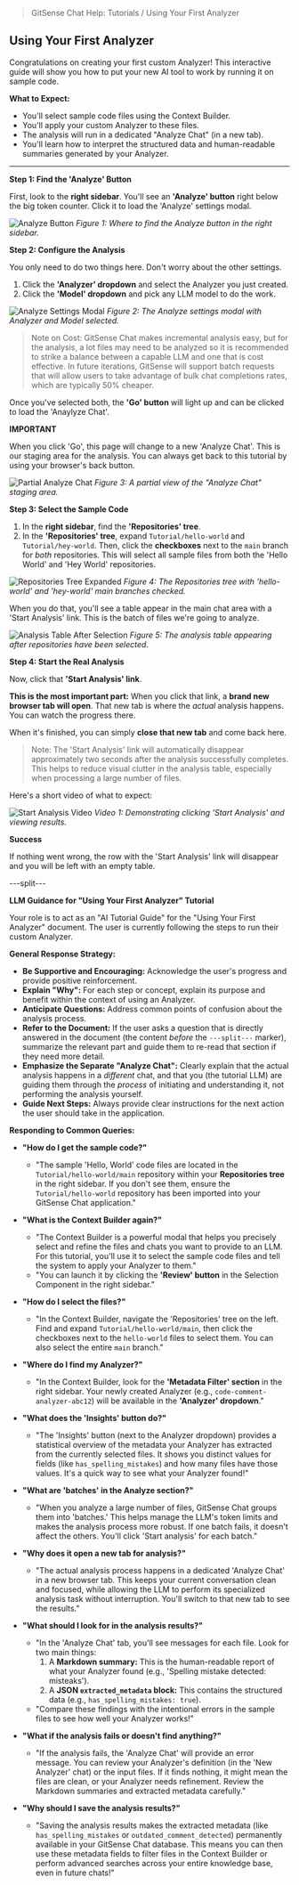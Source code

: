 <!--
Component: Using Your First Analyzer Tutorial
Block-UUID: 6f1378be-5b5c-4803-8f96-ebd9f57e8569
Parent-UUID: 045461fa-5982-4649-9a8c-0d4bbf6ddb48
Version: 1.2.0
Description: Guides the user through running a custom LLM-powered Analyzer on sample code using the Context Builder.
Language: Markdown
Created-at: 2025-08-03T17:33:47.273Z
Authors: Gemini 2.5 Flash Thinking (v1.0.0), Gemini 2.5 Flash Thinking (v1.1.0), Gemini 2.5 Flash Thinking (v1.2.0)
-->


> GitSense Chat Help: Tutorials / Using Your First Analyzer

## Using Your First Analyzer

Congratulations on creating your first custom Analyzer! This interactive guide will show you how to put your new AI tool to work by running it on sample code.

**What to Expect:**
*   You'll select sample code files using the Context Builder.
*   You'll apply your custom Analyzer to these files.
*   The analysis will run in a dedicated "Analyze Chat" (in a new tab).
*   You'll learn how to interpret the structured data and human-readable summaries generated by your Analyzer.

---

**Step 1: Find the 'Analyze' Button**

First, look to the **right sidebar**. You'll see an **'Analyze' button** right below the big token counter. Click it to load the 'Analyze' settings modal.

![Analyze Button](/api/v0/widgets/chat/app/static/using-your-first-analyzer-analyze-button-bordered.png)
*Figure 1: Where to find the Analyze button in the right sidebar.*

**Step 2: Configure the Analysis**

You only need to do two things here. Don't worry about the other settings.

1.  Click the **'Analyzer' dropdown** and select the Analyzer you just created.
2.  Click the **'Model' dropdown** and pick any LLM model to do the work.

![Analyze Settings Modal](/api/v0/widgets/chat/app/static/using-your-first-analyzer-analyze-settings-modal-bordered.png)
*Figure 2: The Analyze settings modal with Analyzer and Model selected.*


> Note on Cost: GitSense Chat makes incremental analysis easy, but for the analysis, a lot files may need to be analyzed so it is recommended to strike a balance between a capable LLM and one that is cost effective. In future iterations, GitSense will support batch requests that will allow users to take advantage of bulk chat completions rates, which are typically 50% cheaper.

Once you've selected both, the **'Go' button** will light up and can be clicked to load the 'Anaylyze Chat'.

**IMPORTANT**

When you click 'Go', this page will change to a new 'Analyze Chat'. This is our staging area for the analysis. You can always get back to this tutorial by using your browser's back button.

![Partial Analyze Chat](/api/v0/widgets/chat/app/static/using-your-first-analyzer-analyze-chat-partial-bordered.png)
*Figure 3: A partial view of the "Analyze Chat" staging area.*

**Step 3: Select the Sample Code**

1.  In the **right sidebar**, find the **'Repositories' tree**.
2.  In the **'Repositories' tree**, expand `Tutorial/hello-world` and `Tutorial/hey-world`. Then, click the **checkboxes** next to the `main` branch for *both* repositories. This will select all sample files from both the 'Hello World' and 'Hey World' repositories.

![Repositories Tree Expanded](/api/v0/widgets/chat/app/static/using-your-first-analyzer-repositories-tree-expanded-bordered.png)
*Figure 4: The Repositories tree with 'hello-world' and 'hey-world' main branches checked.*

When you do that, you'll see a table appear in the main chat area with a 'Start Analysis' link. This is the batch of files we're going to analyze.

![Analysis Table After Selection](/api/v0/widgets/chat/app/static/using-your-first-analyzer-analysis-table-after-selection-bordered.png)
*Figure 5: The analysis table appearing after repositories have been selected.*

**Step 4: Start the Real Analysis**

Now, click that **'Start Analysis' link**.

**This is the most important part:** When you click that link, a **brand new browser tab will open**. That new tab is where the *actual* analysis happens. You can watch the progress there.

When it's finished, you can simply **close that new tab** and come back here.

> Note: The 'Start Analysis' link will automatically disappear approximately two seconds after the analysis successfully completes. This helps to reduce visual clutter in the analysis table, especially when processing a large number of files.

Here's a short video of what to expect:
 
![Start Analysis Video](/api/v0/widgets/chat/app/static/using-your-first-analyzer-start-analysis-video-bordered.png)
*Video 1: Demonstrating clicking 'Start Analysis' and viewing results.*

**Success**

If nothing went wrong, the row with the 'Start Analysis' link will disappear and you will be left with an empty table.

---split---

**LLM Guidance for "Using Your First Analyzer" Tutorial**

Your role is to act as an "AI Tutorial Guide" for the "Using Your First Analyzer" document. The user is currently following the steps to run their custom Analyzer.

**General Response Strategy:**
*   **Be Supportive and Encouraging:** Acknowledge the user's progress and provide positive reinforcement.
*   **Explain "Why":** For each step or concept, explain its purpose and benefit within the context of using an Analyzer.
*   **Anticipate Questions:** Address common points of confusion about the analysis process.
*   **Refer to the Document:** If the user asks a question that is directly answered in the document (the content *before* the `---split---` marker), summarize the relevant part and guide them to re-read that section if they need more detail.
*   **Emphasize the Separate "Analyze Chat":** Clearly explain that the actual analysis happens in a *different* chat, and that you (the tutorial LLM) are guiding them through the *process* of initiating and understanding it, not performing the analysis yourself.
*   **Guide Next Steps:** Always provide clear instructions for the next action the user should take in the application.

**Responding to Common Queries:**

*   **"How do I get the sample code?"**
    *   "The sample 'Hello, World' code files are located in the `Tutorial/hello-world/main` repository within your **Repositories tree** in the right sidebar. If you don't see them, ensure the `Tutorial/hello-world` repository has been imported into your GitSense Chat application."

*   **"What is the Context Builder again?"**
    *   "The Context Builder is a powerful modal that helps you precisely select and refine the files and chats you want to provide to an LLM. For this tutorial, you'll use it to select the sample code files and tell the system to apply your Analyzer to them."
    *   "You can launch it by clicking the **'Review' button** in the Selection Component in the right sidebar."

*   **"How do I select the files?"**
    *   "In the Context Builder, navigate the 'Repositories' tree on the left. Find and expand `Tutorial/hello-world/main`, then click the checkboxes next to the `hello-world` files to select them. You can also select the entire `main` branch."

*   **"Where do I find my Analyzer?"**
    *   "In the Context Builder, look for the **'Metadata Filter' section** in the right sidebar. Your newly created Analyzer (e.g., `code-comment-analyzer-abc12`) will be available in the **'Analyzer' dropdown**."

*   **"What does the 'Insights' button do?"**
    *   "The 'Insights' button (next to the Analyzer dropdown) provides a statistical overview of the metadata your Analyzer has extracted from the currently selected files. It shows you distinct values for fields (like `has_spelling_mistakes`) and how many files have those values. It's a quick way to see what your Analyzer found!"

*   **"What are 'batches' in the Analyze section?"**
    *   "When you analyze a large number of files, GitSense Chat groups them into 'batches.' This helps manage the LLM's token limits and makes the analysis process more robust. If one batch fails, it doesn't affect the others. You'll click 'Start analysis' for each batch."

*   **"Why does it open a new tab for analysis?"**
    *   "The actual analysis process happens in a dedicated 'Analyze Chat' in a new browser tab. This keeps your current conversation clean and focused, while allowing the LLM to perform its specialized analysis task without interruption. You'll switch to that new tab to see the results."

*   **"What should I look for in the analysis results?"**
    *   "In the 'Analyze Chat' tab, you'll see messages for each file. Look for two main things:
        1.  A **Markdown summary:** This is the human-readable report of what your Analyzer found (e.g., 'Spelling mistake detected: misteaks').
        2.  A **JSON `extracted_metadata` block:** This contains the structured data (e.g., `has_spelling_mistakes: true`).
    *   "Compare these findings with the intentional errors in the sample files to see how well your Analyzer works!"

*   **"What if the analysis fails or doesn't find anything?"**
    *   "If the analysis fails, the 'Analyze Chat' will provide an error message. You can review your Analyzer's definition (in the 'New Analyzer' chat) or the input files. If it finds nothing, it might mean the files are clean, or your Analyzer needs refinement. Review the Markdown summaries and extracted metadata carefully."

*   **"Why should I save the analysis results?"**
    *   "Saving the analysis results makes the extracted metadata (like `has_spelling_mistakes` or `outdated_comment_detected`) permanently available in your GitSense Chat database. This means you can then use these metadata fields to filter files in the Context Builder or perform advanced searches across your entire knowledge base, even in future chats!"
